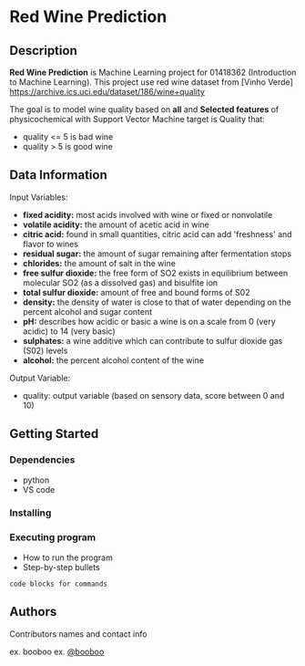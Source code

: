 # **Red Wine Prediction**
## Description
**Red Wine Prediction** is Machine Learning project for 01418362 
(Introduction to Machine Learning). This project use red wine dataset from [Vinho Verde] 
https://archive.ics.uci.edu/dataset/186/wine+quality 

The goal is to model wine quality based on **all** and **Selected features** of physicochemical with Support Vector Machine
target is Quality that:
* quality <= 5 is bad wine
* quality > 5 is good wine
## Data Information
Input Variables:
* **fixed acidity:** most acids involved with wine or fixed or nonvolatile
* **volatile acidity:** the amount of acetic acid in wine
* **citric acid:** found in small quantities, citric acid can add 'freshness' and flavor to wines
* **residual sugar:** the amount of sugar remaining after fermentation stops
* **chlorides:** the amount of salt in the wine
* **free sulfur dioxide:** the free form of SO2 exists in equilibrium between molecular SO2 (as a dissolved gas) and bisulfite ion
* **total sulfur dioxide:** amount of free and bound forms of S02
* **density:** the density of water is close to that of water depending on the percent alcohol and sugar content
* **pH:** describes how acidic or basic a wine is on a scale from 0 (very acidic) to 14 (very basic)
* **sulphates:** a wine additive which can contribute to sulfur dioxide gas (S02) levels
* **alcohol:** the percent alcohol content of the wine

Output Variable:
* quality: output variable (based on sensory data, score between 0 and 10)

## Getting Started
### Dependencies
* python
* VS code

### Installing



### Executing program

* How to run the program
* Step-by-step bullets
```
code blocks for commands
```

## Authors

Contributors names and contact info

ex. booboo
ex. [@booboo](https://twitter.com/booboo)
